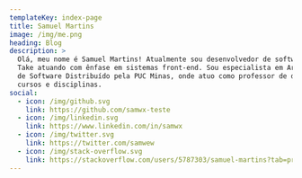 ```yaml
---
templateKey: index-page
title: Samuel Martins
image: /img/me.png
heading: Blog
description: >
  Olá, meu nome é Samuel Martins! Atualmente sou desenvolvedor de software na
  Take atuando com ênfase em sistemas front-end. Sou especialista em Arquitetura
  de Software Distribuído pela PUC Minas, onde atuo como professor de diversos
  cursos e disciplinas.
social:
  - icon: /img/github.svg
    link: https://github.com/samwx-teste
  - icon: /img/linkedin.svg
    link: https://www.linkedin.com/in/samwx
  - icon: /img/twitter.svg
    link: https://twitter.com/samwew
  - icon: /img/stack-overflow.svg
    link: https://stackoverflow.com/users/5787303/samuel-martins?tab=profile
---
```


